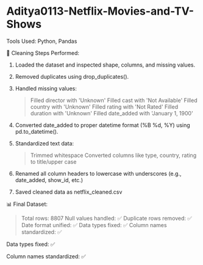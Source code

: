 # Aditya0113-Netflix-Movies-and-TV-Shows

Tools Used: Python, Pandas

🔧 Cleaning Steps Performed:
1. Loaded the dataset and inspected shape, columns, and missing values.
2. Removed duplicates using drop_duplicates().
3. Handled missing values:
   > Filled director with 'Unknown'
   > Filled cast with 'Not Available'
   > Filled country with 'Unknown'
   > Filled rating with 'Not Rated'
   > Filled duration with 'Unknown'
   > Filled date_added with 'January 1, 1900'

4. Converted date_added to proper datetime format (%B %d, %Y) using pd.to_datetime().
5. Standardized text data:
   > Trimmed whitespace
   > Converted columns like type, country, rating to title/upper case

6. Renamed all column headers to lowercase with underscores (e.g., date_added, show_id, etc.)
7. Saved cleaned data as netflix_cleaned.csv

📊 Final Dataset:
  > Total rows: 8807
  > Null values handled: ✅
  > Duplicate rows removed: ✅
  > Date format unified: ✅
  > Data types fixed: ✅
  > Column names standardized: ✅

Data types fixed: ✅

Column names standardized: ✅
